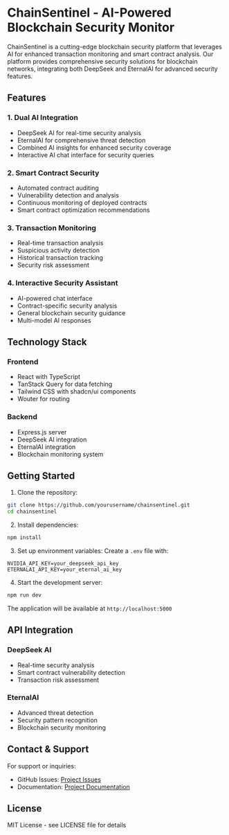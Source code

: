# ChainSentinel - AI-Powered Blockchain Security Monitor

ChainSentinel is a cutting-edge blockchain security platform that leverages AI for enhanced transaction monitoring and smart contract analysis. Our platform provides comprehensive security solutions for blockchain networks, integrating both DeepSeek and EternalAI for advanced security features.

## Features

### 1. Dual AI Integration
- DeepSeek AI for real-time security analysis
- EternalAI for comprehensive threat detection
- Combined AI insights for enhanced security coverage
- Interactive AI chat interface for security queries

### 2. Smart Contract Security
- Automated contract auditing
- Vulnerability detection and analysis
- Continuous monitoring of deployed contracts
- Smart contract optimization recommendations

### 3. Transaction Monitoring
- Real-time transaction analysis
- Suspicious activity detection
- Historical transaction tracking
- Security risk assessment

### 4. Interactive Security Assistant
- AI-powered chat interface
- Contract-specific security analysis
- General blockchain security guidance
- Multi-model AI responses

## Technology Stack

### Frontend
- React with TypeScript
- TanStack Query for data fetching
- Tailwind CSS with shadcn/ui components
- Wouter for routing

### Backend
- Express.js server
- DeepSeek AI integration
- EternalAI integration
- Blockchain monitoring system

## Getting Started

1. Clone the repository:
```bash
git clone https://github.com/yourusername/chainsentinel.git
cd chainsentinel
```

2. Install dependencies:
```bash
npm install
```

3. Set up environment variables:
Create a `.env` file with:
```env
NVIDIA_API_KEY=your_deepseek_api_key
ETERNALAI_API_KEY=your_eternal_ai_key
```

4. Start the development server:
```bash
npm run dev
```

The application will be available at `http://localhost:5000`

## API Integration

### DeepSeek AI
- Real-time security analysis
- Smart contract vulnerability detection
- Transaction risk assessment

### EternalAI
- Advanced threat detection
- Security pattern recognition
- Blockchain security monitoring

## Contact & Support

For support or inquiries:
- GitHub Issues: [Project Issues](https://github.com/yourusername/chainsentinel/issues)
- Documentation: [Project Documentation](/docs)

## License

MIT License - see LICENSE file for details